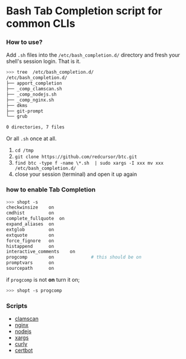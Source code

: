 
# Bash Tab Completion script for common CLIs


### How to use?

Add `.sh` files into the `/etc/bash_completion.d/` directory and fresh your shell's session login. That is it.

```bash
>>> tree  /etc/bash_completion.d/
/etc/bash_completion.d/
├── apport_completion
├── _comp_clamscan.sh
├── _comp_nodejs.sh
├── _comp_nginx.sh
├── dkms
├── git-prompt
└── grub

0 directories, 7 files
```
Or all `.sh` once at all.
 1. `cd /tmp`
 2. `git clone https://github.com/redcursor/btc.git`
 3. `find btc -type f -name \*.sh  | sudo xargs -I xxx mv xxx /etc/bash_completion.d/`
 4. close your session (terminal) and open it up again
 
 
 ### how to enable Tab Completion
 
 
 ```bash
>>> shopt -s
checkwinsize   	on
cmdhist        	on
complete_fullquote	on
expand_aliases 	on
extglob        	on
extquote       	on
force_fignore  	on
histappend     	on
interactive_comments	on
progcomp       	on              # this should be on
promptvars     	on
sourcepath     	on
 ```

if `progcomp` is not **on** turn it on;

```bash
>>> shopt -s progcomp
```

### Scripts 

 - [clamscan](https://raw.githubusercontent.com/redcursor/btc/master/clamscan/_comp_clamscan.sh)
 - [nginx](https://raw.githubusercontent.com/redcursor/btc/master/nginx/_comp_nginx.sh)
 - [nodejs](https://raw.githubusercontent.com/redcursor/btc/master/nodejs/_comp_nodejs.sh)
 - [xargs](https://raw.githubusercontent.com/redcursor/btc/master/xargs/_comp_xargs.sh)
 - [curly](https://raw.githubusercontent.com/redcursor/btc/master/curly/_comp_curly.sh)
 - [certbot](https://raw.githubusercontent.com/redcursor/btc/master/certbot/_comp_certbot.sh)
